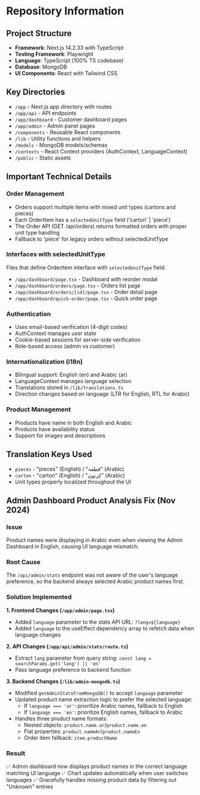 # Repository Information

## Project Structure
- **Framework**: Next.js 14.2.33 with TypeScript
- **Testing Framework**: Playwright
- **Language**: TypeScript (100% TS codebase)
- **Database**: MongoDB
- **UI Components**: React with Tailwind CSS

## Key Directories
- `/app` - Next.js app directory with routes
- `/app/api` - API endpoints
- `/app/dashboard` - Customer dashboard pages
- `/app/admin` - Admin panel pages
- `/components` - Reusable React components
- `/lib` - Utility functions and helpers
- `/models` - MongoDB models/schemas
- `/contexts` - React Context providers (AuthContext, LanguageContext)
- `/public` - Static assets

## Important Technical Details

### Order Management
- Orders support multiple items with mixed unit types (cartons and pieces)
- Each OrderItem has a `selectedUnitType` field ('carton' | 'piece')
- The Order API (GET /api/orders) returns formatted orders with proper unit type handling
- Fallback to 'piece' for legacy orders without selectedUnitType

### Interfaces with selectedUnitType
Files that define OrderItem interface with `selectedUnitType` field:
- `/app/dashboard/page.tsx` - Dashboard with reorder modal
- `/app/dashboard/orders/page.tsx` - Orders list page
- `/app/dashboard/orders/[id]/page.tsx` - Order detail page
- `/app/dashboard/quick-order/page.tsx` - Quick order page

### Authentication
- Uses email-based verification (4-digit codes)
- AuthContext manages user state
- Cookie-based sessions for server-side verification
- Role-based access (admin vs customer)

### Internationalization (i18n)
- Bilingual support: English (en) and Arabic (ar)
- LanguageContext manages language selection
- Translations stored in `/lib/translations.ts`
- Direction changes based on language (LTR for English, RTL for Arabic)

### Product Management
- Products have name in both English and Arabic
- Products have availability status
- Support for images and descriptions

## Translation Keys Used
- `pieces` - "pieces" (English) / "قطعة" (Arabic)
- `carton` - "carton" (English) / "كرتون" (Arabic)
- Unit types properly localized throughout the UI

## Admin Dashboard Product Analysis Fix (Nov 2024)

### Issue
Product names were displaying in Arabic even when viewing the Admin Dashboard in English, causing UI language mismatch.

### Root Cause
The `/api/admin/stats` endpoint was not aware of the user's language preference, so the backend always selected Arabic product names first.

### Solution Implemented
**1. Frontend Changes (`/app/admin/page.tsx`)**
- Added `language` parameter to the stats API URL: `?lang=${language}`
- Added `language` to the useEffect dependency array to refetch data when language changes

**2. API Changes (`/app/api/admin/stats/route.ts`)**
- Extract `lang` parameter from query string: `const lang = searchParams.get('lang') || 'en'`
- Pass language preference to backend function

**3. Backend Changes (`/lib/admin-mongodb.ts`)**
- Modified `getAdminStatsFromMongoDB()` to accept `language` parameter
- Updated product name extraction logic to prefer the selected language:
  - If `language === 'ar'`: prioritize Arabic names, fallback to English
  - If `language === 'en'`: prioritize English names, fallback to Arabic
- Handles three product name formats:
  - Nested objects: `product.name.ar`/`product.name.en`
  - Flat properties: `product.nameAr`/`product.nameEn`
  - Order item fallback: `item.productName`

### Result
✅ Admin dashboard now displays product names in the correct language matching UI language
✅ Chart updates automatically when user switches languages
✅ Gracefully handles missing product data by filtering out "Unknown" entries